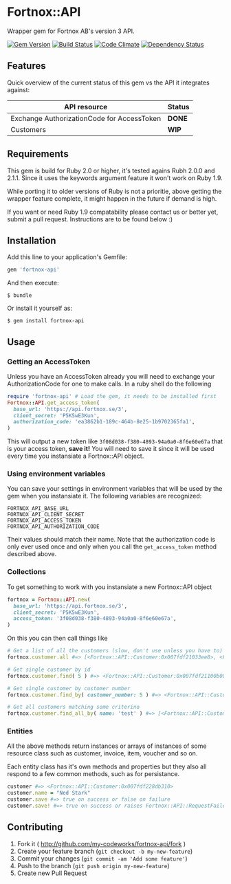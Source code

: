 # Fortnox::API

Wrapper gem for Fortnox AB's version 3 API.

[![Gem Version](https://badge.fury.io/rb/fortnox-api.png)](http://badge.fury.io/rb/fortnox-api)
[![Build Status](https://travis-ci.org/my-codeworks/fortnox-api.png)](https://travis-ci.org/my-codeworks/fortnox-api)
[![Code Climate](https://codeclimate.com/github/my-codeworks/fortnox-api.png)](https://codeclimate.com/github/my-codeworks/fortnox-api)
[![Dependency Status](https://gemnasium.com/my-codeworks/fortnox-api.svg)](https://gemnasium.com/my-codeworks/fortnox-api)

## Features

Quick overview of the current status of this gem vs the API it integrates
against:

API resource                               | Status
------------------------------------------ | --------
Exchange AuthorizationCode for AccessToken | **DONE**
Customers                                  | **WIP**

## Requirements

This gem is build for Ruby 2.0 or higher, it's tested agains Rubh 2.0.0 and
2.1.1. Since it uses the keywords argument feature it won't work on Ruby 1.9.

While porting it to older versions of Ruby is not a prioritie, above getting the
wrapper feature complete, it might happen in the future if demand is high.

If you want or need Ruby 1.9 compatability please contact us or better yet,
submit a pull request. Instructions are to be found below :)

## Installation

Add this line to your application's Gemfile:

```ruby
gem 'fortnox-api'
```

And then execute:

```shell
$ bundle
```

Or install it yourself as:

```shell
$ gem install fortnox-api
```

## Usage

### Getting an AccessToken

Unless you have an AccessToken already you will need to exchange your
AuthorizationCode for one to make calls. In a ruby shell do the following

```ruby
require 'fortnox-api' # Load the gem, it needs to be installed first
Fortnox::API.get_access_token(
  base_url: 'https://api.fortnox.se/3',
  client_secret: 'P5K5wE3Kun',
  authorization_code: 'ea3862b1-189c-464b-8e25-1b9702365fa1',
)
```

This will output a new token like `3f08d038-f380-4893-94a0a0-8f6e60e67a` that is
your access token, **save it!** You will need to save it since it will be used
every time you instansiate a Fortnox::API object.

### Using environment variables

You can save your settings in environment variables that will be used by the gem
when you instansiate it. The following variables are recognized:

```
FORTNOX_API_BASE_URL
FORTNOX_API_CLIENT_SECRET
FORTNOX_API_ACCESS_TOKEN
FORTNOX_API_AUTHORIZATION_CODE
```

Their values should match their name. Note that the authorization code is only
ever used once and only when you call the `get_access_token` method described
above.

### Collections

To get something to work with you instansiate a new Fortnox::API object

```ruby
fortnox = Fortnox::API.new(
  base_url: 'https://api.fortnox.se/3',
  client_secret: 'P5K5wE3Kun',
  access_token: '3f08d038-f380-4893-94a0a0-8f6e60e67a',
)
```

On this you can then call things like

```ruby
# Get a list of all the customers (slow, don't use unless you have to)
fortnox.customer.all #=> [<Fortnox::API::Customer:0x007fdf21033ee8>, <Fortnox::API::Customer:0x007fdf22994310>, ... ]

# Get single customer by id
fortnox.customer.find( 5 ) #=> <Fortnox::API::Customer:0x007fdf21100b00>

# Get single customer by customer number
fortnox.customer.find_by( customer_number: 5 ) #=> <Fortnox::API::Customer:0x007fdf22949298>

# Get all customers matching some criterino
fortnox.customer.find_all_by( name: 'test' ) #=> [<Fortnox::API::Customer:0x007fdf22949298>, ... ]
```

### Entities

All the above methods return instances or arrays of instances of some resource
class such as customer, invoice, item, voucher and so on.

Each entity class has it's own methods and properties but they also all respond
to a few common methods, such as for persistance.

```ruby
customer #=> <Fortnox::API::Customer:0x007fdf228db310>
customer.name = "Ned Stark"
customer.save #=> true on success or false on failure
customer.save! #=> true on success or raises Fortnox::API::RequestFailed exception on failure
```

## Contributing

1. Fork it ( http://github.com/my-codeworks/fortnox-api/fork )
2. Create your feature branch (`git checkout -b my-new-feature`)
3. Commit your changes (`git commit -am 'Add some feature'`)
4. Push to the branch (`git push origin my-new-feature`)
5. Create new Pull Request
